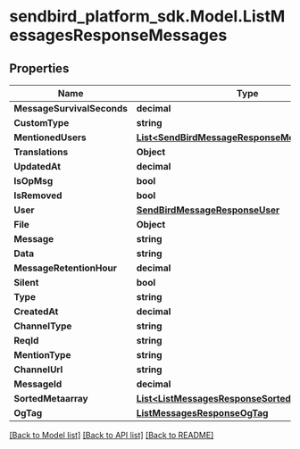 
# sendbird_platform_sdk.Model.ListMessagesResponseMessages

## Properties

Name | Type | Description | Notes
------------ | ------------- | ------------- | -------------
**MessageSurvivalSeconds** | **decimal** |  | [optional] 
**CustomType** | **string** |  | [optional] 
**MentionedUsers** | [**List&lt;SendBirdMessageResponseMentionedUsers&gt;**](SendBirdMessageResponseMentionedUsers.md) |  | [optional] 
**Translations** | **Object** |  | [optional] 
**UpdatedAt** | **decimal** |  | [optional] 
**IsOpMsg** | **bool** |  | [optional] 
**IsRemoved** | **bool** |  | [optional] 
**User** | [**SendBirdMessageResponseUser**](SendBirdMessageResponseUser.md) |  | [optional] 
**File** | **Object** |  | [optional] 
**Message** | **string** |  | [optional] 
**Data** | **string** |  | [optional] 
**MessageRetentionHour** | **decimal** |  | [optional] 
**Silent** | **bool** |  | [optional] 
**Type** | **string** |  | [optional] 
**CreatedAt** | **decimal** |  | [optional] 
**ChannelType** | **string** |  | [optional] 
**ReqId** | **string** |  | [optional] 
**MentionType** | **string** |  | [optional] 
**ChannelUrl** | **string** |  | [optional] 
**MessageId** | **decimal** |  | [optional] 
**SortedMetaarray** | [**List&lt;ListMessagesResponseSortedMetaarray&gt;**](ListMessagesResponseSortedMetaarray.md) |  | [optional] 
**OgTag** | [**ListMessagesResponseOgTag**](ListMessagesResponseOgTag.md) |  | [optional] 

[[Back to Model list]](../README.md#documentation-for-models)
[[Back to API list]](../README.md#documentation-for-api-endpoints)
[[Back to README]](../README.md)

